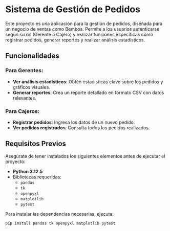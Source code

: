# Sistema de Gestión de Pedidos

Este proyecto es una aplicación para la gestión de pedidos, diseñada para un negocio de ventas como Bembos. Permite a los usuarios autenticarse según su rol (Gerente o Cajero) y realizar funciones específicas como registrar pedidos, generar reportes y realizar análisis estadísticos.

## Funcionalidades

### Para Gerentes:
- **Ver análisis estadísticos**: Obtén estadísticas clave sobre los pedidos y gráficos visuales.
- **Generar reportes**: Crea un reporte detallado en formato CSV con datos relevantes.

### Para Cajeros:
- **Registrar pedidos**: Ingresa los datos de un nuevo pedido.
- **Ver pedidos registrados**: Consulta todos los pedidos realizados.

## Requisitos Previos

Asegúrate de tener instalados los siguientes elementos antes de ejecutar el proyecto:

- **Python 3.12.5**
- Bibliotecas requeridas:
  - `pandas`
  - `tk`
  - `openpyxl`
  - `matplotlib`
  - `pytest`

Para instalar las dependencias necesarias, ejecuta:

```bash
pip install pandas tk openpyxl matplotlib pytest